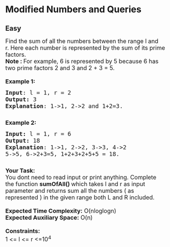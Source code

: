 # Modified Numbers and Queries
## Easy 
<div class="problems_problem_content__Xm_eO"><p><span style="font-size:18px">Find the sum of all the numbers between the range l&nbsp;and r.&nbsp;Here each number is represented by the sum of its prime factors.&nbsp;<br>
<strong>Note : </strong>For example, 6 is represented by 5 because 6 has two prime factors 2 and 3 and 2 + 3 = 5.<br>
<br>
<strong>Example 1:</strong></span></p>

<pre><span style="font-size:18px"><strong>Input</strong>: l = 1, r = 2
<strong>Output:</strong>&nbsp;3
<strong>Explanation</strong>: 1-&gt;1, 2-&gt;2 and 1+2=3.  
</span></pre>

<p><br>
<span style="font-size:18px"><strong>Example 2:</strong></span></p>

<pre><span style="font-size:18px"><strong>Input: </strong>l = 1, r = 6
<strong>Output:&nbsp;</strong>18
<strong>Explanation</strong>: 1-&gt;1, 2-&gt;2, 3-&gt;3, 4-&gt;2
5-&gt;5, 6-&gt;2+3=5, 1+2+3+2+5+5 = 18. </span>
</pre>

<p><br>
<span style="font-size:18px"><strong>Your Task:&nbsp;&nbsp;</strong><br>
You dont need to read input or print anything. Complete the function <strong>sumOfAll()&nbsp;</strong>which takes l&nbsp;and r&nbsp;as input parameter and returns sum all the numbers ( as represented&nbsp;) in the given range both L and R included.<br>
<br>
<strong>Expected Time Complexity:</strong> O(nloglogn)<br>
<strong>Expected Auxiliary Space:</strong> O(n)<br>
<br>
<strong>Constraints:</strong><br>
1 &lt;= l&nbsp;&lt;= r&nbsp;&lt;=10<sup>4</sup></span></p>
</div>